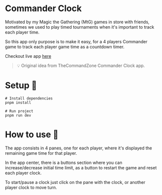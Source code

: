 # Commander Clock

Motivated by my Magic the Gathering (MtG) games in store with friends, 
sometimes we used to play timed tournaments when it's important to track each player time.

So this app only purpose is to make it easy, for a 4 players Commander game to track each player game time
as a countdown timer.

Checkout live app [here](https://JuanluR8.github.io/commander-clock-react/)

> 💡 Original idea from TheCommandZone Commander Clock app.

# Setup 🚀

```shell
# Install dependencies
pnpm install

# Run project
pnpm run dev
```

# How to use 🦮

The app consists in 4 panes, one for each player, where it's displayed the remaining game time for that player.

In the app center, there is a buttons section where you can increase/decrease initial time limit, 
as a button to restart the game and reset each player clock.

To start/pause a clock just click on the pane with the clock, or another player clock to move turn. 
